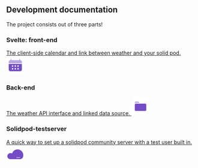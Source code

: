 <link rel="stylesheet" href="../../assets/stylesheet.css">

## Development documentation

The project consists out of three parts!

<div id="menu" markdown=1>

<!-- Svelte/front-end -->
<div>

### Svelte: front-end

<a href="svelte-frontend/" markdown=1>

The client-side calendar and link between weather and your solid pod.
![Icon of a calendar to link to Svelte](../../assets/icons/Calendar-Duotone.svg) 

</a>
</div>

<!-- Back-end -->
<div>

### Back-end

<a href="backend" markdown=1>

The weather API interface and linked data source.
![Icon of a folder to link to back-end](../../assets/icons/Folder-Duotone.svg) 
</a>
</div>

<!-- Solidpod testserver -->
<div>

### Solidpod-testserver

<a href="solidpod-testserver" markdown=1>

A quick way to set up a solidpod community server with a test user built in.
![Icon of a cloud to link to solidpod-testserver](../../assets/icons/Cloud-Duotone.svg)

</a>
</div>

</div>